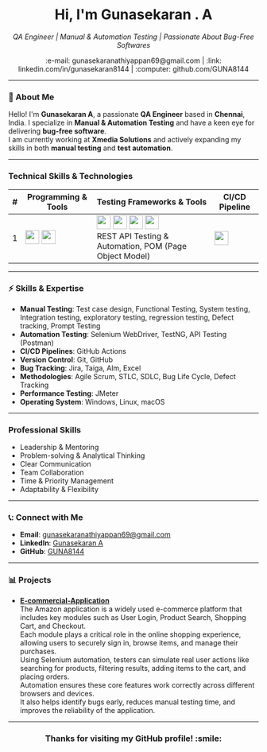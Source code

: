 <h1 align="center">Hi, I'm Gunasekaran . A </h1>
<p align="center">
  <em>QA Engineer | Manual & Automation Testing  | Passionate About Bug-Free Softwares</em>
</p>

<p align="center">
  <a href="mailto:your-email@example.com" style="text-decoration:none;">:e-mail: gunasekaranathiyappan69@gmail.com</a> |
  <a href="https://linkedin.com/in/gunasekaran8144" target="_blank" style="text-decoration:none;">:link: linkedin.com/in/gunasekaran8144</a> |
  <a href="https://github.com/GUNA8144" target="_blank" style="text-decoration:none;">:computer: github.com/GUNA8144</a>
</p>

---

### :bust_in_silhouette: About Me

Hello! I'm **Gunasekaran A**, a passionate **QA Engineer** based in **Chennai**, India. I specialize in **Manual & Automation Testing** and have a keen eye for delivering **bug-free software**.  
I am currently working at **Xmedia Solutions** and actively expanding my skills in both **manual testing** and **test automation**.

---

### Technical Skills & Technologies

| #  | Programming & Tools                                              | Testing Frameworks & Tools                                                                                                  | CI/CD Pipeline                                                   |
|----|-----------------------------------------------------------------|-----------------------------------------------------------------------------------------------------------------------------|-----------------------------------------------------------------|
| 1  | <img src="https://img.shields.io/badge/Java-FF6F61?style=flat-square&logo=java&logoColor=white" height="28"/> <img src="https://img.shields.io/badge/SQL-4479A1?style=flat-square&logo=sql&logoColor=white" height="28"/> | <img src="https://img.shields.io/badge/Selenium-3C873A?style=flat-square&logo=selenium&logoColor=white" height="28"/> <img src="https://img.shields.io/badge/TestNG-017C75?style=flat-square&logo=testng&logoColor=white" height="28"/> <img src="https://img.shields.io/badge/JMeter-1F9D55?style=flat-square&logo=apachejmeter&logoColor=white" height="28"/> <img src="https://img.shields.io/badge/Postman-FB6E00?style=flat-square&logo=postman&logoColor=white" height="28"/> <br/>REST API Testing & Automation, POM (Page Object Model) | <img src="https://img.shields.io/badge/GitHub_Actions-2081E2?style=flat-square&logo=githubactions&logoColor=white" height="28"/>               |

---

### :zap: Skills & Expertise

- **Manual Testing**: Test case design, Functional Testing, System testing, Integration testing, exploratory testing, regression testing, Defect tracking, Prompt Testing  
- **Automation Testing**: Selenium WebDriver, TestNG, API Testing (Postman)  
- **CI/CD Pipelines**: GitHub Actions  
- **Version Control**: Git, GitHub  
- **Bug Tracking**: Jira, Taiga, Alm, Excel  
- **Methodologies**: Agile Scrum, STLC, SDLC, Bug Life Cycle, Defect Tracking  
- **Performance Testing**: JMeter  
- **Operating System**: Windows, Linux, macOS  

---

### Professional Skills

- Leadership & Mentoring
- Problem-solving & Analytical Thinking  
- Clear Communication
- Team  Collaboration
- Time & Priority Management 
- Adaptability & Flexibility
---

### 📞: Connect with Me


- **Email**: [gunasekaranathiyappan69@gmail.com](mailto:gunasekaranathiyappan69@gmail.com)  
- **LinkedIn**: [Gunasekaran A](https://linkedin.com/in/gunasekaran8144)  
- **GitHub**: [GUNA8144](https://github.com/GUNA8144)  

---

### :bar_chart: Projects

- **[E-commercial-Application](https://github.com/GUNA8144/Amazon-Ecommerce-Automation-Scripts)**  
 The Amazon application is a widely used e-commerce platform that includes key modules such as User Login, Product Search, Shopping Cart, and Checkout.  
 Each module plays a critical role in the online shopping experience, allowing users to securely sign in, browse items, and manage their purchases.  
 Using Selenium automation, testers can simulate real user actions like searching for products, filtering results, adding items to the cart, and placing orders.  
 Automation ensures these core features work correctly across different browsers and devices.  
 It also helps identify bugs early, reduces manual testing time, and improves the reliability of the application.  


---




<h3 align="center">Thanks for visiting my GitHub profile! :smile:</h3>
